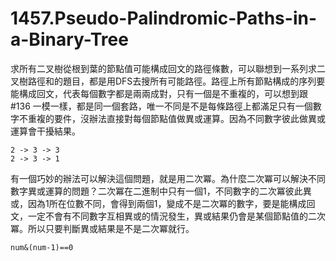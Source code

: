 # 1457.Pseudo-Palindromic-Paths-in-a-Binary-Tree

求所有二叉樹從根到葉的節點值可能構成回文的路徑條數，可以聯想到一系列求二叉樹路徑和的題目，都是用DFS去搜所有可能路徑。路徑上所有節點構成的序列要能構成回文，代表每個數字都是兩兩成對，只有一個是不重複的，可以想到跟 #136 一模一樣，都是同一個套路，唯一不同是不是每條路徑上都滿足只有一個數字不重複的要件，沒辦法直接對每個節點值做異或運算。因為不同數字彼此做異或運算會干擾結果。

```
2 -> 3 -> 3
2 -> 3 -> 1
```

有一個巧妙的辦法可以解決這個問題，就是用二次冪。為什麼二次冪可以解決不同數字異或運算的問題？二次冪在二進制中只有一個1，不同數字的二次冪彼此異或，因為1所在位數不同，會得到兩個1，變成不是二次冪的數字，要是能構成回文，一定不會有不同數字互相異或的情況發生，異或結果仍會是某個節點值的二次冪。所以只要判斷異或結果是不是二次冪就行。

```
num&(num-1)==0
```
